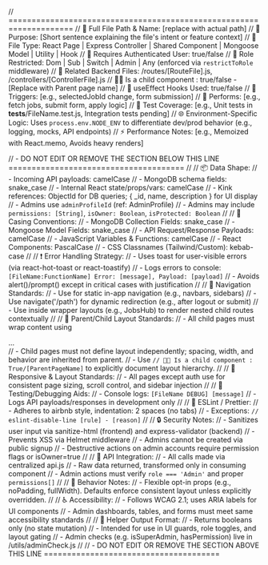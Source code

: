 // ====================================================================
// 📂 Full File Path & Name: [replace with actual path]
// 📌 Purpose: [Short sentence explaining the file's intent or feature context]
// 🧩 File Type: React Page | Express Controller | Shared Component | Mongoose Model | Utility | Hook
// 🔐 Requires Authenticated User: true/false
// 🔐 Role Restricted: Dom | Sub | Switch | Admin | Any (enforced via `restrictToRole` middleware)
// 🔄 Related Backend Files: /routes/[RouteFile].js, /controllers/[ControllerFile].js
// 👩‍👦  Is a child component : true/false - [Replace with Parent page name]
// 🔁 useEffect Hooks Used: true/false
// 🔁 Triggers: [e.g., selectedJobId change, form submission]
// 🔁 Performs: [e.g., fetch jobs, submit form, apply logic]
// 🧪 Test Coverage: [e.g., Unit tests in __tests__/FileName.test.js, Integration tests pending]
// 🌐 Environment-Specific Logic: Uses `process.env.NODE_ENV` to differentiate dev/prod behavior (e.g., logging, mocks, API endpoints)
// ⚡ Performance Notes: [e.g., Memoized with React.memo, Avoids heavy renders]

// - DO NOT EDIT OR REMOVE THE SECTION BELOW THIS LINE ======================================
//
// 📦 Data Shape:
// - Incoming API payloads: camelCase
// - MongoDB schema fields: snake_case
// - Internal React state/props/vars: camelCase
// - Kink references: ObjectId for DB queries; { _id, name, description } for UI display
// - Admins use `adminProfileId` (ref: AdminProfile)
// - Admins may include `permissions: [String]`, `isOwner: Boolean`, `isProtected: Boolean`
//
// 🎯 Casing Conventions:
// - MongoDB Collection Fields: snake_case
// - Mongoose Model Fields: snake_case
// - API Request/Response Payloads: camelCase
// - JavaScript Variables & Functions: camelCase
// - React Components: PascalCase
// - CSS Classnames (Tailwind/Custom): kebab-case
//
// ❗ Error Handling Strategy:
// - Uses toast for user-visible errors (via react-hot-toast or react-toastify)
// - Logs errors to console: `[FileName:FunctionName] Error: [message], Payload: [payload]`
// - Avoids alert()/prompt() except in critical cases with justification
//
// 📍 Navigation Standards:
// - Use <Link> for static in-app navigation (e.g., navbars, sidebars)
// - Use navigate('/path') for dynamic redirection (e.g., after logout or submit)
// - Use <Outlet /> inside wrapper layouts (e.g., JobsHub) to render nested child routes contextually
//
// 🧭 Parent/Child Layout Standards:
// - All child pages must wrap content using <LayoutWrapper><div className="max-w-6xl mx-auto">...</div></LayoutWrapper>
// - Child pages must not define layout independently; spacing, width, and behavior are inherited from parent.
// - Use `// 👩‍👦 Is a child component : True/[ParentPageName]` to explicitly document layout hierarchy.
//
// 🧱 Responsive & Layout Standards:
// - All pages except auth use <LayoutWrapper> for consistent page sizing, scroll control, and sidebar injection
//
// 🧪 Testing/Debugging Aids:
// - Console logs: `[FileName DEBUG] [message]`
// - Logs API payloads/responses in development only
//
// 🚨 ESLint / Prettier:
// - Adheres to airbnb style, indentation: 2 spaces (no tabs)
// - Exceptions: `// eslint-disable-line [rule] - [reason]`
//
// 🔒 Security Notes:
// - Sanitizes user input via sanitize-html (frontend) and express-validator (backend)
// - Prevents XSS via Helmet middleware
// - Admins cannot be created via public signup
// - Destructive actions on admin accounts require permission flags or isOwner=true
//
// 🔁 API Integration:
// - All calls made via centralized api.js
// - Raw data returned, transformed only in consuming component
// - Admin actions must verify `role === 'Admin'` and proper `permissions[]`
//
// 🧰 Behavior Notes:
// - Flexible opt-in props (e.g., noPadding, fullWidth). Defaults enforce consistent layout unless explicitly overridden.
//
// ♿ Accessibility:
// - Follows WCAG 2.1; uses ARIA labels for UI components
// - Admin dashboards, tables, and forms must meet same accessibility standards
//
// 📘 Helper Output Format:
// - Returns booleans only (no state mutation)
// - Intended for use in UI guards, role toggles, and layout gating
// - Admin checks (e.g. isSuperAdmin, hasPermission) live in /utils/adminCheck.js
//
// - DO NOT EDIT OR REMOVE THE SECTION ABOVE THIS LINE ======================================
